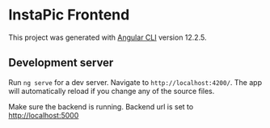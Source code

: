 # InstaPic Frontend

This project was generated with [Angular CLI](https://github.com/angular/angular-cli) version 12.2.5.

## Development server

Run `ng serve` for a dev server. Navigate to `http://localhost:4200/`. The app will automatically reload if you change any of the source files.

Make sure the backend is running. Backend url is set to [http://localhost:5000](http://localhost:5000)

